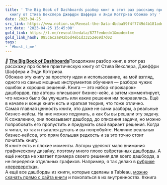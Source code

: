 ```yaml
---
title: ' The Big Book of Dashboards разбор книг в этот раз расскажу про более практическую
  книгу от Стива Векслера Джеффри Шаффера и Энди Котгрива Обожаю эту '
date: 2023-04-25
src_link: https://www.notion.so/Reveal-the-Data-4bdaa59f4f7749d4b181add74651a84c
src_date: '2023-04-25 15:45:00'
gold_link: https://t.me/revealthedata/877?embed=1&mode=tme
gold_link_hash: 085c6c2a842b5d4eb1d33252e69d7d02
tags:
- '#host_t_me'
---
```


*****📘***** [**The Big Book of Dashboards**](https://www.bigbookofdashboards.com/)Продолжим разбор книг, в этот раз расскажу про более практическую книгу от Стива Векслера, Джеффри Шаффера и Энди Котгрива.  
Обожаю эту книгу за простоту идеи и использование, на мой взгляд, одного из самых мощных инструментов обучения — разбора чужих ошибок и хороших решений. Книга — это набор «прожарок» дашбордов, где авторы описывают бизнес-кейс, а затем комментирует, что можно было бы улучшить или какие решения им понравились. Ещё в начале и конце книги есть и краткая теория, что тоже отлично.  
Самая главная ценность книги, это даже не сами разборы, а реальные бизнес-кейсы. На них можно подумать, а как бы вы решали эту задачу. К сожалению, они показывают дашборд, до описания задачи, но можно попробовать его пропустить и придумать свой вариант решения. Когда я читал, то так и пытался делать и вы попробуйте. Наличие реальных бизнес-кейсов, это прям большая редкость и за это точно стоит почитать книгу.  
В книге есть и плохие моменты. Авторы уделяют мало внимания графическому дизайну, поэтому много плохо свёрстанных дашборды. А ещё иногда не хватает примера своего решения для всего дашборда, а не переделки отдельных графиков. Например, я так делаю в [рубрике «переверстка»](https://www.youtube.com/playlist?list=PL_yqdE3j5wTBzcJEzZuUuEOBRdU8cJXHD).  
А ещё все дашборды из книги, которые сделаны в Tableau, [можно скачать прямо с сайта книги](https://www.bigbookofdashboards.com/dashboards.html) и покопаться в их внутренностях. #книга
